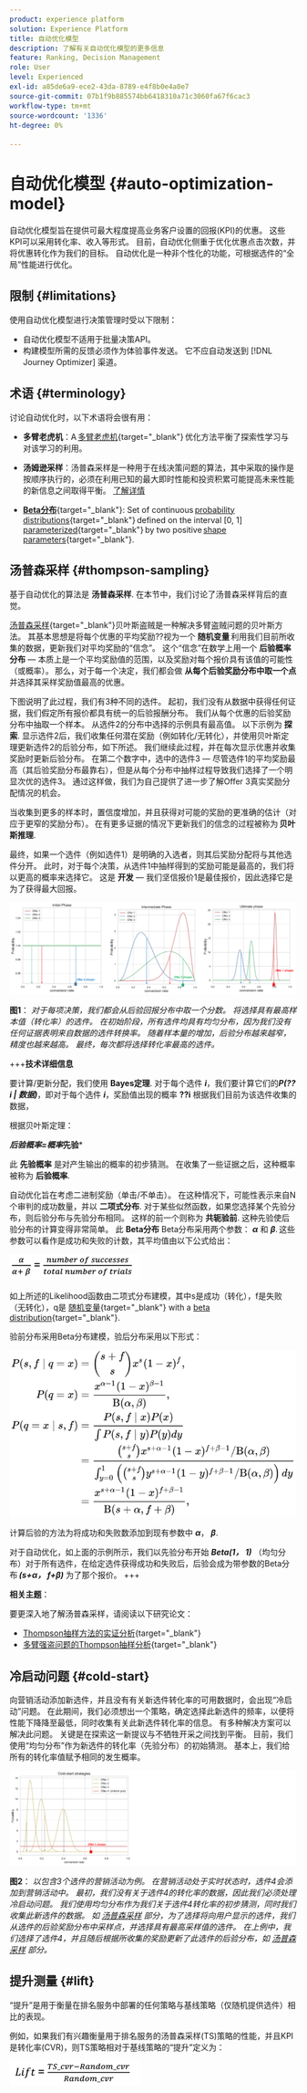 ```yaml
---
product: experience platform
solution: Experience Platform
title: 自动优化模型
description: 了解有关自动优化模型的更多信息
feature: Ranking, Decision Management
role: User
level: Experienced
exl-id: a85de6a9-ece2-43da-8789-e4f8b0e4a0e7
source-git-commit: 07b1f9b885574bb6418310a71c3060fa67f6cac3
workflow-type: tm+mt
source-wordcount: '1336'
ht-degree: 0%

---
```


# 自动优化模型 {#auto-optimization-model}

自动优化模型旨在提供可最大程度提高业务客户设置的回报(KPI)的优惠。 这些KPI可以采用转化率、收入等形式。 目前，自动优化侧重于优化优惠点击次数，并将优惠转化作为我们的目标。 自动优化是一种非个性化的功能，可根据选件的“全局”性能进行优化。

## 限制 {#limitations}

使用自动优化模型进行决策管理时受以下限制：

* 自动优化模型不适用于批量决策API。
* 构建模型所需的反馈必须作为体验事件发送。 它不应自动发送到 [!DNL Journey Optimizer] 渠道。

## 术语 {#terminology}

讨论自动优化时，以下术语将会很有用：

* **多臂老虎机**：A [多臂老虎机](https://en.wikipedia.org/wiki/Multi-armed_bandit){target="_blank"} 优化方法平衡了探索性学习与对该学习的利用。

* **汤姆逊采样**：汤普森采样是一种用于在线决策问题的算法，其中采取的操作是按顺序执行的，必须在利用已知的最大即时性能和投资积累可能提高未来性能的新信息之间取得平衡。 [了解详情](#thompson-sampling)

* [**Beta分布**](https://en.wikipedia.org/wiki/Beta_distribution){target="_blank"}: Set of continuous [probability distributions](https://en.wikipedia.org/wiki/Probability_distribution){target="_blank"} defined on the interval [0, 1] [parameterized](https://en.wikipedia.org/wiki/Statistical_parameter){target="_blank"} by two positive [shape parameters](https://en.wikipedia.org/wiki/Shape_parameter){target="_blank"}.

## 汤普森采样 {#thompson-sampling}

基于自动优化的算法是 **汤普森采样**. 在本节中，我们讨论了汤普森采样背后的直觉。

[汤普森采样](https://en.wikipedia.org/wiki/Thompson_sampling){target="_blank"}贝叶斯盗贼是一种解决多臂盗贼问题的贝叶斯方法。  其基本思想是将每个优惠的平均奖励??视为一个 **随机变量** 利用我们目前所收集的数据，更新我们对平均奖励的“信念”。 这个“信念”在数学上用一个 **后验概率分布**  — 本质上是一个平均奖励值的范围，以及奖励对每个报价具有该值的可能性（或概率）。 那么，对于每一个决定，我们都会做 **从每个后验奖励分布中取一个点** 并选择其采样奖励值最高的优惠。

下图说明了此过程，我们有3种不同的选件。 起初，我们没有从数据中获得任何证据，我们假定所有报价都具有统一的后验报酬分布。 我们从每个优惠的后验奖励分布中抽取一个样本。 从选件2的分布中选择的示例具有最高值。 以下示例为 **探索**. 显示选件2后，我们收集任何潜在奖励（例如转化/无转化），并使用贝叶斯定理更新选件2的后验分布，如下所述。  我们继续此过程，并在每次显示优惠并收集奖励时更新后验分布。 在第二个数字中，选中的选件3 — 尽管选件1的平均奖励最高（其后验奖励分布最靠右），但是从每个分布中抽样过程导致我们选择了一个明显次优的选件3。 通过这样做，我们为自己提供了进一步了解Offer 3真实奖励分配情况的机会。

当收集到更多的样本时，置信度增加，并且获得对可能的奖励的更准确的估计（对应于更窄的奖励分布）。 在有更多证据的情况下更新我们的信念的过程被称为 **贝叶斯推理**.

最终，如果一个选件（例如选件1）是明确的入选者，则其后奖励分配将与其他选件分开。 此时，对于每个决策，从选件1中抽样得到的奖励可能是最高的，我们将以更高的概率来选择它。 这是 **开发**  — 我们坚信报价1是最佳报价，因此选择它是为了获得最大回报。

![](../assets/ai-ranking-thompson-sampling.png)

**图1**： *对于每项决策，我们都会从后验回报分布中取一个分数。 将选择具有最高样本值（转化率）的选件。 在初始阶段，所有选件均具有均匀分布，因为我们没有任何证据表明来自数据的选件转换率。 随着样本量的增加，后验分布越来越窄，精度也越来越高。 最终，每次都将选择转化率最高的选件。*

<!--
![](../assets/ai-ranking-thompson-sampling-initial.png)
![](../assets/ai-ranking-thompson-sampling-intermediate.png)
![](../assets/ai-ranking-thompson-sampling-ultimate.png)
-->

+++**技术详细信息**

要计算/更新分配，我们使用 **Bayes定理**. 对于每个选件 ***i***，我们要计算它们的***P(??i | 数据)***，即对于每个选件 ***i***，奖励值出现的概率 **??i** 根据我们目前为该选件收集的数据，

根据贝叶斯定理：

***后验概率=概率*先验***

此 **先验概率** 是对产生输出的概率的初步猜测。 在收集了一些证据之后，这种概率被称为 **后验概率**. 

自动优化旨在考虑二进制奖励（单击/不单击）。 在这种情况下，可能性表示来自N个审判的成功数量，并以 **二项式分布**. 对于某些似然函数，如果您选择某个先验分布，则后验分布与先验分布相同。 这样的前一个则称为 **共轭验前**. 这种先验使后验分布的计算变得非常简单。 此 **Beta分布** Beta分布采用两个参数： ***α*** 和 ***β***. 这些参数可以看作是成功和失败的计数，其平均值由以下公式给出：

![](../assets/ai-ranking-beta-distribution.png)

如上所述的Likelihood函数由二项式分布建模，其中s是成功（转化），f是失败（无转化），q是 [随机变量](https://en.wikipedia.org/wiki/Random_variable){target="_blank"} with a [beta distribution](https://en.wikipedia.org/wiki/Beta_distribution){target="_blank"}.

验前分布采用Beta分布建模，验后分布采用以下形式：

![](../assets/ai-ranking-posterior-distribution.svg)

计算后验的方法为将成功和失败数添加到现有参数中 ***α***， ***β***.

对于自动优化，如上面的示例所示，我们以先验分布开始 ***Beta(1， 1)*** （均匀分布）对于所有选件，在给定选件获得成功和失败后，后验会成为带参数的Beta分布 ***(s+α， f+β)*** 为了那个报价。
+++

**相关主题**：

要更深入地了解汤普森采样，请阅读以下研究论文：
* [Thompson抽样方法的实证分析](https://proceedings.neurips.cc/paper/2011/file/e53a0a2978c28872a4505bdb51db06dc-Paper.pdf){target="_blank"}
* [多臂强盗问题的Thompson抽样分析](https://proceedings.mlr.press/v23/agrawal12/agrawal12.pdf){target="_blank"}

## 冷启动问题 {#cold-start}

向营销活动添加新选件，并且没有有关新选件转化率的可用数据时，会出现“冷启动”问题。 在此期间，我们必须想出一个策略，确定选择此新选件的频率，以便将性能下降降至最低，同时收集有关此新选件转化率的信息。 有多种解决方案可以解决此问题。 关键是在探索这一新提议与不牺牲开采之间找到平衡。 目前，我们使用“均匀分布”作为新选件的转化率（先验分布）的初始猜测。 基本上，我们给所有的转化率值赋予相同的发生概率。


![](../assets/ai-ranking-cold-start-strategies.png)

**图2**： *以包含3个选件的营销活动为例。 在营销活动处于实时状态时，选件4会添加到营销活动中。 最初，我们没有关于选件4的转化率的数据，因此我们必须处理冷启动问题。 我们使用均匀分布作为我们关于选件4转化率的初步猜测，同时我们收集此新选件的数据。 如 [汤普森采样](#thompson-sampling) 部分，为了选择将向用户显示的选件，我们从选件的后验奖励分布中采样点，并选择具有最高采样值的选件。 在上例中，我们选择了选件4，并且随后根据所收集的奖励更新了此选件的后验分布，如 [汤普森采样](#thompson-sampling) 部分。*

## 提升测量 {#lift}

“提升”是用于衡量在排名服务中部署的任何策略与基线策略（仅随机提供选件）相比的表现。

例如，如果我们有兴趣衡量用于排名服务的汤普森采样(TS)策略的性能，并且KPI是转化率(CVR)，则TS策略相对于基线策略的“提升”定义为：

![](../assets/ai-ranking-lift.png)
